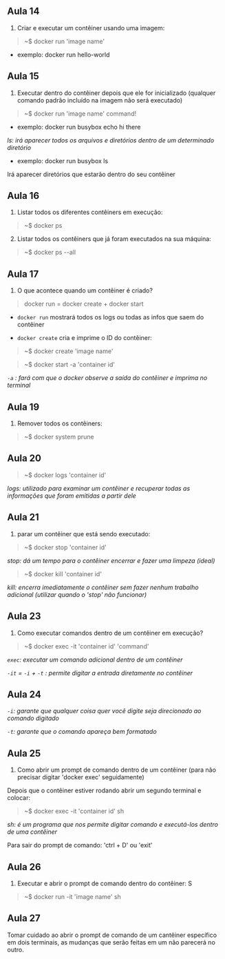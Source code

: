 ## Aula 14

1. Criar e executar um contêiner usando uma imagem:

> ~$ docker run 'image name'
- exemplo: docker run hello-world

## Aula 15

1. Executar dentro do contêiner depois que ele for inicializado 
(qualquer comando padrão incluído na imagem não será executado)

>~$ docker run 'image name' command!

- exemplo: docker run busybox echo hi there

_ls: irá aparecer todos os arquivos e diretórios dentro de um determinado diretório_

- exemplo: docker run busybox ls

Irá aparecer diretórios que estarão dentro do seu contêiner

## Aula 16

1. Listar todos os diferentes contêiners em execução:

> ~$ docker ps

2. Listar todos os contêiners que já foram executados na sua máquina:

> ~$ docker ps --all

## Aula 17 

1. O que acontece quando um contêiner é criado?

> docker run = docker create + docker start

- `docker run` mostrará todos os logs ou todas as infos que saem do contêiner

- `docker create` cria e imprime o ID do contêiner:

> ~$ docker create 'image name' 

> ~$ docker start -a 'container id'

_`-a` : fará com que o docker observe a saída do contẽiner e imprima no terminal_

## Aula 19

1. Remover todos os contêiners:

> ~$ docker system prune

## Aula 20

> ~$ docker logs 'container id'

_logs: utilizado para examinar um contêiner e recuperar todas as informações que foram emitidas a partir dele_

## Aula 21

1. parar um contêiner que está sendo executado:

> ~$ docker stop 'container id'

_stop: dá um tempo para o contêiner encerrar e fazer uma limpeza (ideal)_

> ~$ docker kill 'container id'

_kill: encerra imediatamente o contêiner sem fazer nenhum trabalho adicional (utilizar quando o 'stop' não funcionar)_

## Aula 23

1. Como executar comandos dentro de um contêiner em execução?

> ~$ docker exec -it 'container id' 'command'

_`exec`: executar um comando adicional dentro de um contêiner_

_`-it` = `-i` + `-t` : permite digitar a entrada diretamente no contêiner_

## Aula 24

_`-i`: garante que qualquer coisa quer vocẽ digite seja direcionado ao comando digitado_

_`-t`: garante que o comando apareça bem formatado_

## Aula 25 

1. Como abrir um prompt de comando dentro de um contêiner (para não precisar digitar 'docker exec' seguidamente)

Depois que o contêiner estiver rodando abrir um segundo terminal e colocar:

> ~$ docker exec -it 'container id' sh

_sh: é um programa que nos permite digitar comando e executá-los dentro de uma contêiner_

Para sair do prompt de comando: 'ctrl + D' ou 'exit'

## Aula 26 

1. Executar e abrir o prompt de comando dentro do contêiner:
S
> ~$ docker run -it 'image name' sh 

## Aula 27 

Tomar cuidado ao abrir o prompt de comando de um cantêiner específico em dois terminais, as mudanças que serão feitas em um não parecerá no outro.